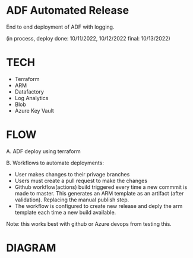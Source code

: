 # ADF Automated Release

End to end deployment of ADF with logging.

(in process, deploy done: 10/11/2022, 10/12/2022
 final: 10/13/2022)

# TECH

- Terraform
- ARM
- Datafactory
- Log Analytics
- Blob
- Azure Key Vault

# FLOW

A. ADF deploy using terraform


B. Workflows to automate deployments:
- User makes changes to their privage branches
- Users must create a pull request to make the changes
- Github workflow(actions) build triggered every time a new commmit is made to master.  This generates an ARM template as an artifact (after validation).
  Replacing the manual publish step.
- The workflow is configured to create new release and deply the arm template each time a new build available.

Note:  this works best with github or Azure devops from testing this.

 # DIAGRAM
 

